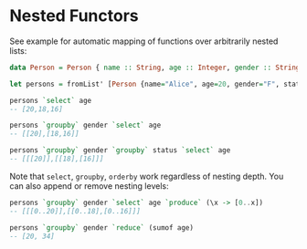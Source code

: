# Nested Functors

See example for automatic mapping of functions over arbitrarily nested lists:

```haskell
data Person = Person { name :: String, age :: Integer, gender :: String, status :: String } deriving Show

let persons = fromList' [Person {name="Alice", age=20, gender="F", status="Good"}, Person {name="Bob", age=18, gender="M", status="Good"}, Person {name="Chuck", age=16, gender="M", status="Bad"}] :: NList N1 Person

persons `select` age
-- [20,18,16]

persons `groupby` gender `select` age
-- [[20],[18,16]]

persons `groupby` gender `groupby` status `select` age
-- [[[20]],[[18],[16]]]
```

Note that `select`, `groupby`, `orderby` work regardless of nesting depth. You can also append or remove nesting levels:
```haskell
persons `groupby` gender `select` age `produce` (\x -> [0..x])
-- [[[0..20]],[[0..18],[0..16]]]

persons `groupby` gender `reduce` (sumof age)
-- [20, 34]
```
